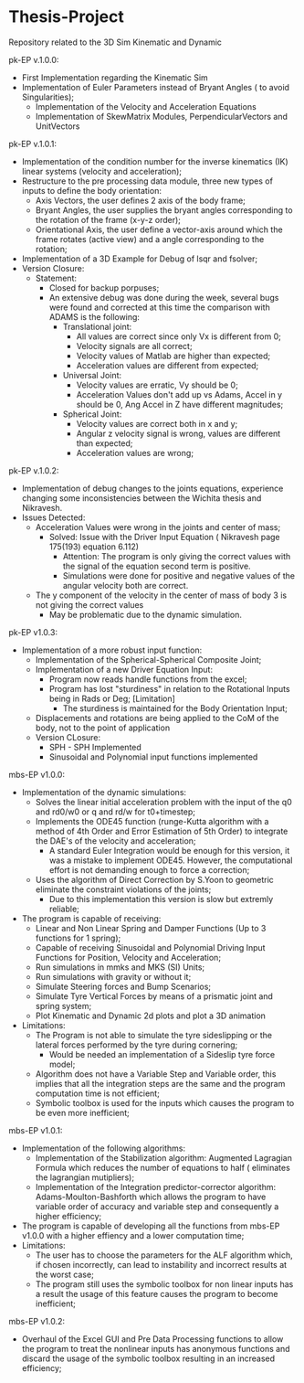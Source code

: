 # Thesis-Project
Repository related to the 3D Sim Kinematic and Dynamic

pk-EP v.1.0.0:
  - First Implementation regarding the Kinematic Sim
  - Implementation of Euler Parameters instead of Bryant Angles ( to avoid Singularities);
      - Implementation of the Velocity and Acceleration Equations
      - Implementation of SkewMatrix Modules, PerpendicularVectors and UnitVectors

pk-EP v.1.0.1:
  - Implementation of the condition number for the inverse kinematics (IK) linear systems (velocity and acceleration);
  - Restructure to the pre processing data module, three new types of inputs to define the body orientation:
      - Axis Vectors, the user defines 2 axis of the body frame;
      - Bryant Angles, the user supplies the bryant angles corresponding to the rotation of the frame (x-y-z order);
      - Orientational Axis, the user define a vector-axis around which the frame rotates (active view) and a angle corresponding to the rotation;
  - Implementation of a 3D Example for Debug of lsqr and fsolver;
  - Version Closure: 
	- Statement:
		- Closed for backup porpuses;
		- An extensive debug was done during the week, several bugs were found and corrected at this time the comparison with ADAMS is the following:
			- Translational joint:
				- All values are correct since only Vx is different from 0;
				- Velocity signals are all correct;
				- Velocity values of Matlab are higher than expected;
				- Acceleration values are different from expected;
			- Universal Joint:
				- Velocity values are erratic, Vy should be 0;
				- Acceleration Values don't add up vs Adams, Accel in y should be 0, Ang Accel in Z have different magnitudes;
			- Spherical Joint:
				- Velocity values are correct both in x and y;
				- Angular z velocity signal is wrong, values are different than expected;
				- Acceleration values are wrong;

pk-EP v.1.0.2:
  - Implementation of debug changes to the joints equations, experience changing some inconsistencies between the Wichita thesis and Nikravesh.
  - Issues Detected:
	- Acceleration Values were wrong in the joints and center of mass;
		- Solved: Issue with the Driver Input Equation ( Nikravesh page 175(193) equation 6.112)
			- Attention: The program is only giving the correct values with the signal of the equation second term is positive.
			- Simulations were done for positive and negative values of the angular velocity both are correct.
	- The y component of the velocity in the center of mass of body 3 is not giving the correct values
		- May be problematic due to the dynamic simulation.

pk-EP v1.0.3:
  - Implementation of a more robust input function:
  	- Implementation of the Spherical-Spherical Composite Joint;
   	- Implementation of a new Driver Equation Input:
		- Program now reads handle functions from the excel;
		- Program has lost "sturdiness" in relation to the Rotational Inputs being in Rads or Deg; [Limitation]
			- The sturdiness is maintained for the Body Orientation Input;
	-  Displacements and rotations are being applied to the CoM of the body, not to the point of application
	- Version CLosure:
		- SPH - SPH Implemented
		- Sinusoidal and Polynomial input functions implemented 

mbs-EP v1.0.0:
  - Implementation of the dynamic simulations:
  	- Solves the linear initial acceleration problem with the input of the q0 and rd0/w0 or q and rd/w for t0+timestep;
  	- Implements the ODE45 function (runge-Kutta algorithm with a method of 4th Order and Error Estimation of 5th Order) to integrate the DAE's of the velocity and acceleration;
		- A standard Euler Integration would be enough for this version, it was a mistake to implement ODE45. However, the computational effort is not demanding enough to force a correction;
  	- Uses the algorithm of Direct Correction by S.Yoon to geometric eliminate the constraint violations of the joints;
		- Due to this implementation this version is slow but extremly reliable;
  - The program is capable of receiving:
  	-  Linear and Non Linear Spring and Damper Functions (Up to 3 functions for 1 spring);
  	-  Capable of receiving Sinusoidal and Polynomial Driving Input Functions for Position, Velocity and Acceleration;
  	-  Run simulations in mmks and MKS (SI) Units;
  	-  Run simulations with gravity or without it;
  	-  Simulate Steering forces and Bump Scenarios;
  	-  Simulate Tyre Vertical Forces by means of a prismatic joint and spring system;
	-  Plot Kinematic and Dynamic 2d plots and plot a 3D animation
  - Limitations:
  	-  The Program is not able to simulate the tyre sideslipping or the lateral forces performed by the tyre during cornering;
  		- Would be needed an implementation of a Sideslip tyre force model;
	-  Algorithm does not have a Variable Step and Variable order, this implies that all the integration steps are the same and the program computation time is not efficient;
	-  Symbolic toolbox is used for the inputs which causes the program to be even more inefficient;

mbs-EP v1.0.1:
  - Implementation of the following algorithms:
	- Implementation of the Stabilization algorithm: Augmented Lagragian Formula which reduces the number of equations to half ( eliminates the lagrangian mutipliers);
	- Implementation of the Integration predictor-corrector algorithm: Adams-Moulton-Bashforth which allows the program to have variable order of accuracy and variable step and consequently a higher efficiency;
  - The program is capable of developing all the functions from mbs-EP v1.0.0 with a higher effiency and a lower computation time;
  - Limitations:
	- The user has to choose the parameters for the ALF algorithm which, if chosen incorrectly, can lead to instability and incorrect results at the worst case;
	- The program still uses the symbolic toolbox for non linear inputs has a result the usage of this feature causes the program to become inefficient;

mbs-EP v1.0.2:
  - Overhaul of the Excel GUI and Pre Data Processing functions to allow the program to treat the nonlinear inputs has anonymous functions and discard the usage of the symbolic toolbox resulting in an increased efficiency;
      
